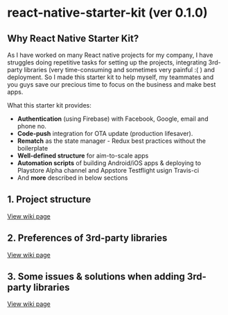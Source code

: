 # react-native-starter-kit (ver 0.1.0)

## Why React Native Starter Kit?
As I have worked on many React native projects for my company, I have struggles doing repetitive tasks for setting up the projects, integrating 3rd-party libraries (very time-consuming and sometimes very painful :( ) and deployment. So I made this starter kit to help myself, my teammates and you guys save our precious time to focus on the business and make best apps. 

What this starter kit provides:
  - **Authentication** (using Firebase) with Facebook, Google, email and phone no. 
  - **Code-push** integration for OTA update (production lifesaver).  
  - **Rematch** as the state manager - Redux best practices without the boilerplate
  - **Well-defined structure** for aim-to-scale apps
  - **Automation scripts** of building Android/iOS apps & deploying to Playstore Alpha channel and Appstore Testflight usign Travis-ci
  - And **more** described in below sections

## 1. Project structure
[View wiki page](https://github.com/thinhtran3588/react-native-starter-kit/wiki/Project-structure)

## 2. Preferences of 3rd-party libraries
[View wiki page](https://github.com/thinhtran3588/react-native-starter-kit/wiki/3rd-party-libraries-(&-why-to-choose-them))

## 3. Some issues & solutions when adding 3rd-party libraries
[View wiki page](https://github.com/thinhtran3588/react-native-starter-kit/wiki/Some-issues-&-solutions-when-adding-3rd-party-libraries)
